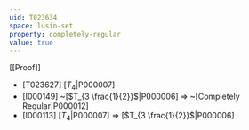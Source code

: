 ```yaml
---
uid: T023634
space: lusin-set
property: completely-regular
value: true
---
```

[[Proof]]

* [T023627] [$T_4$|P000007]
* [I000149] ~[$T_{3 \frac{1}{2}}$|P000006] => ~[Completely Regular|P000012]
* [I000113] [$T_4$|P000007] => [$T_{3 \frac{1}{2}}$|P000006]

